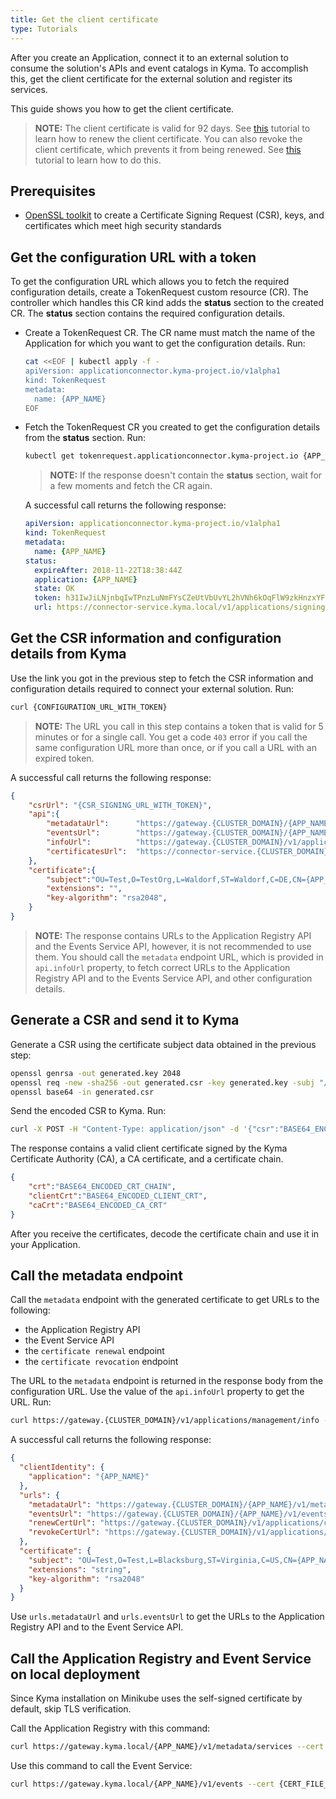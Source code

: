 ```yaml
---
title: Get the client certificate
type: Tutorials
---
```


After you create an Application, connect it to an external solution to consume the solution's APIs and event catalogs in Kyma. To accomplish this, get the client certificate for the external solution and register its services.

This guide shows you how to get the client certificate.

>**NOTE:** The client certificate is valid for 92 days. See [this](#tutorials-renew-the-client-certificate) tutorial to learn how to renew the client certificate. 
You can also revoke the client certificate, which prevents it from being renewed. See [this](#tutorials-revoke-the-client-certificate) tutorial to learn how to do this.

## Prerequisites

- [OpenSSL toolkit](https://www.openssl.org/docs/man1.0.2/apps/openssl.html) to create a Certificate Signing Request (CSR), keys, and certificates which meet high security standards

## Get the configuration URL with a token

To get the configuration URL which allows you to fetch the required configuration details, create a TokenRequest custom resource (CR). The controller which handles this CR kind adds the **status** section to the created CR. The **status** section contains the required configuration details.

- Create a TokenRequest CR. The CR name must match the name of the Application for which you want to get the configuration details. Run:

   ```bash
   cat <<EOF | kubectl apply -f -
   apiVersion: applicationconnector.kyma-project.io/v1alpha1
   kind: TokenRequest
   metadata:
     name: {APP_NAME}
   EOF
   ```

- Fetch the TokenRequest CR you created to get the configuration details from the **status** section. Run:

   ```bash
   kubectl get tokenrequest.applicationconnector.kyma-project.io {APP_NAME} -o yaml
   ```
   
   >**NOTE:** If the response doesn't contain the **status** section, wait for a few moments and fetch the CR again.

   A successful call returns the following response:
  
   ```yaml
   apiVersion: applicationconnector.kyma-project.io/v1alpha1
   kind: TokenRequest
   metadata:
     name: {APP_NAME}
   status:
     expireAfter: 2018-11-22T18:38:44Z
     application: {APP_NAME}
     state: OK
     token: h31IwJiLNjnbqIwTPnzLuNmFYsCZeUtVbUvYL2hVNh6kOqFlW9zkHnzxYFCpCExBZ_voGzUo6IVS_ExlZd4muQ==
     url: https://connector-service.kyma.local/v1/applications/signingRequests/info?token=h31IwJiLNjnbqIwTPnzLuNmFYsCZeUtVbUvYL2hVNh6kOqFlW9zkHnzxYFCpCExBZ_voGzUo6IVS_ExlZd4muQ==
   ```

## Get the CSR information and configuration details from Kyma

Use the link you got in the previous step to fetch the CSR information and configuration details required to connect your external solution. Run:

```bash
curl {CONFIGURATION_URL_WITH_TOKEN}
```
>**NOTE:** The URL you call in this step contains a token that is valid for 5 minutes or for a single call. You get a code `403` error if you call the same configuration URL more than once, or if you call a URL with an expired token.

A successful call returns the following response:

```json
{
    "csrUrl": "{CSR_SIGNING_URL_WITH_TOKEN}",
    "api":{
        "metadataUrl":      "https://gateway.{CLUSTER_DOMAIN}/{APP_NAME}/v1/metadata/services",
        "eventsUrl":        "https://gateway.{CLUSTER_DOMAIN}/{APP_NAME}/v1/events",
        "infoUrl":          "https://gateway.{CLUSTER_DOMAIN}/v1/applications/management/info",
        "certificatesUrl":  "https://connector-service.{CLUSTER_DOMAIN}/v1/applications/certificates",
    },
    "certificate":{
        "subject":"OU=Test,O=TestOrg,L=Waldorf,ST=Waldorf,C=DE,CN={APP_NAME}",
        "extensions": "",
        "key-algorithm": "rsa2048",
    }
}
```

> **NOTE:** The response contains URLs to the Application Registry API and the Events Service API, however, it is not recommended to use them. You should call the `metadata` endpoint URL, which is provided in `api.infoUrl` property, to fetch correct URLs to the Application Registry API and to the Events Service API, and other configuration details.

## Generate a CSR and send it to Kyma

Generate a CSR using the certificate subject data obtained in the previous step:

```bash
openssl genrsa -out generated.key 2048
openssl req -new -sha256 -out generated.csr -key generated.key -subj "/OU=Test/O=TestOrg/L=Waldorf/ST=Waldorf/C=DE/CN={APP_NAME}"
openssl base64 -in generated.csr
```

Send the encoded CSR to Kyma. Run:

```bash
curl -X POST -H "Content-Type: application/json" -d '{"csr":"BASE64_ENCODED_CSR_HERE"}' {CSR_SIGNING_URL_WITH_TOKEN}
```

The response contains a valid client certificate signed by the Kyma Certificate Authority (CA), a CA certificate, and a certificate chain.

```json
{
    "crt":"BASE64_ENCODED_CRT_CHAIN",
    "clientCrt":"BASE64_ENCODED_CLIENT_CRT",
    "caCrt":"BASE64_ENCODED_CA_CRT"
}
```

After you receive the certificates, decode the certificate chain and use it in your Application. 

## Call the metadata endpoint

Call the `metadata` endpoint with the generated certificate to get URLs to the following:

- the Application Registry API
- the Event Service API
- the `certificate renewal` endpoint
- the `certificate revocation` endpoint

The URL to the `metadata` endpoint is returned in the response body from the configuration URL. Use the value of the `api.infoUrl` property to get the URL. Run:

```bash
curl https://gateway.{CLUSTER_DOMAIN}/v1/applications/management/info --cert {CERT_FILE_NAME}.crt --key {KEY_FILE_NAME}.key -k
```

A successful call returns the following response:

```json
{
  "clientIdentity": {
    "application": "{APP_NAME}"
  },
  "urls": {
    "metadataUrl": "https://gateway.{CLUSTER_DOMAIN}/{APP_NAME}/v1/metadata/services",
    "eventsUrl": "https://gateway.{CLUSTER_DOMAIN}/{APP_NAME}/v1/events",
    "renewCertUrl": "https://gateway.{CLUSTER_DOMAIN}/v1/applications/certificates/renewals",
    "revokeCertUrl": "https://gateway.{CLUSTER_DOMAIN}/v1/applications/certificates/revocations"
  },
  "certificate": {
    "subject": "OU=Test,O=Test,L=Blacksburg,ST=Virginia,C=US,CN={APP_NAME}",
    "extensions": "string",
    "key-algorithm": "rsa2048"
  }
}
```

Use `urls.metadataUrl` and `urls.eventsUrl` to get the URLs to the Application Registry API and to the Event Service API.

## Call the Application Registry and Event Service on local deployment

Since Kyma installation on Minikube uses the self-signed certificate by default, skip TLS verification.

Call the Application Registry with this command:

```bash
curl https://gateway.kyma.local/{APP_NAME}/v1/metadata/services --cert {CERT_FILE_NAME}.crt --key {KEY_FILE_NAME}.key -k
```

Use this command to call the Event Service:

```bash
curl https://gateway.kyma.local/{APP_NAME}/v1/events --cert {CERT_FILE_NAME}.crt --key {KEY_FILE_NAME}.key -k
```
